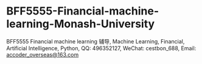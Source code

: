 # BFF5555-Financial-machine-learning-Monash-University
BFF5555 Financial machine learning 辅导, Machine Learning, Financial, Artificial Intelligence, Python, QQ: 496352127, WeChat: cestbon_688, Email: accoder_overseas@163.com
